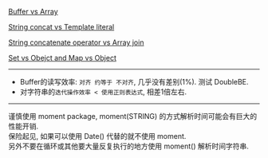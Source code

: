 
[Buffer vs Array](https://gist.github.com/Chunlin-Li/38d07ad2453c82c6e2f3)

[String concat vs Template literal](https://gist.github.com/Chunlin-Li/788d0f64fdf46ccca40c)

[String concatenate operator vs Array join](https://gist.github.com/Chunlin-Li/c49d6be2e9179cc26c95)

[Set vs Obejct and Map vs Object](https://gist.github.com/Chunlin-Li/788d0f64fdf46ccca40c)



-----------------------

* Buffer的读写效率: `对齐 约等于 不对齐`, 几乎没有差别(1%). 测试 DoubleBE.   
* 对字符串的`迭代操作效率 < 使用正则表达式`, 相差1倍左右. 

------------------------

谨慎使用 moment package, moment(STRING) 的方式解析时间可能会有巨大的性能开销.    
保险起见, 如果可以使用 Date() 代替的就不使用 moment.   
另外不要在循环或其他要大量反复执行的地方使用 moment() 解析时间字符串.
